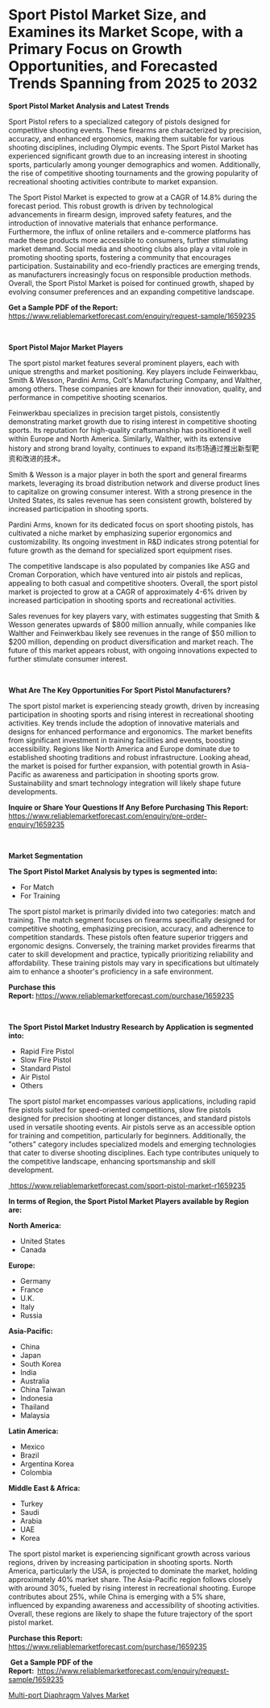 <p><h1>Sport Pistol Market Size, and Examines its Market Scope, with a Primary Focus on Growth Opportunities, and Forecasted Trends Spanning from 2025 to 2032</h1></p><p><strong>Sport Pistol Market Analysis and Latest Trends</strong></p>
<p><p>Sport Pistol refers to a specialized category of pistols designed for competitive shooting events. These firearms are characterized by precision, accuracy, and enhanced ergonomics, making them suitable for various shooting disciplines, including Olympic events. The Sport Pistol Market has experienced significant growth due to an increasing interest in shooting sports, particularly among younger demographics and women. Additionally, the rise of competitive shooting tournaments and the growing popularity of recreational shooting activities contribute to market expansion.</p><p>The Sport Pistol Market is expected to grow at a CAGR of 14.8% during the forecast period. This robust growth is driven by technological advancements in firearm design, improved safety features, and the introduction of innovative materials that enhance performance. Furthermore, the influx of online retailers and e-commerce platforms has made these products more accessible to consumers, further stimulating market demand. Social media and shooting clubs also play a vital role in promoting shooting sports, fostering a community that encourages participation. Sustainability and eco-friendly practices are emerging trends, as manufacturers increasingly focus on responsible production methods. Overall, the Sport Pistol Market is poised for continued growth, shaped by evolving consumer preferences and an expanding competitive landscape.</p></p>
<p><strong>Get a Sample PDF of the Report:&nbsp;</strong> <a href="https://www.reliablemarketforecast.com/enquiry/request-sample/1659235?utm_campaign=2271&utm_medium=2&utm_source=Github&utm_content=ia&utm_term=23032025&utm_id=sport-pistol">https://www.reliablemarketforecast.com/enquiry/request-sample/1659235</a></p>
<p>&nbsp;</p>
<p><strong>Sport Pistol Major Market Players</strong></p>
<p><p>The sport pistol market features several prominent players, each with unique strengths and market positioning. Key players include Feinwerkbau, Smith & Wesson, Pardini Arms, Colt's Manufacturing Company, and Walther, among others. These companies are known for their innovation, quality, and performance in competitive shooting scenarios.</p><p>Feinwerkbau specializes in precision target pistols, consistently demonstrating market growth due to rising interest in competitive shooting sports. Its reputation for high-quality craftsmanship has positioned it well within Europe and North America. Similarly, Walther, with its extensive history and strong brand loyalty, continues to expand its市场通过推出新型靶资和改进的技术。</p><p>Smith & Wesson is a major player in both the sport and general firearms markets, leveraging its broad distribution network and diverse product lines to capitalize on growing consumer interest. With a strong presence in the United States, its sales revenue has seen consistent growth, bolstered by increased participation in shooting sports.</p><p>Pardini Arms, known for its dedicated focus on sport shooting pistols, has cultivated a niche market by emphasizing superior ergonomics and customizability. Its ongoing investment in R&D indicates strong potential for future growth as the demand for specialized sport equipment rises.</p><p>The competitive landscape is also populated by companies like ASG and Croman Corporation, which have ventured into air pistols and replicas, appealing to both casual and competitive shooters. Overall, the sport pistol market is projected to grow at a CAGR of approximately 4-6% driven by increased participation in shooting sports and recreational activities.</p><p>Sales revenues for key players vary, with estimates suggesting that Smith & Wesson generates upwards of $800 million annually, while companies like Walther and Feinwerkbau likely see revenues in the range of $50 million to $200 million, depending on product diversification and market reach. The future of this market appears robust, with ongoing innovations expected to further stimulate consumer interest.</p></p>
<p>&nbsp;</p>
<p><strong>What Are The Key Opportunities For Sport Pistol Manufacturers?</strong></p>
<p><p>The sport pistol market is experiencing steady growth, driven by increasing participation in shooting sports and rising interest in recreational shooting activities. Key trends include the adoption of innovative materials and designs for enhanced performance and ergonomics. The market benefits from significant investment in training facilities and events, boosting accessibility. Regions like North America and Europe dominate due to established shooting traditions and robust infrastructure. Looking ahead, the market is poised for further expansion, with potential growth in Asia-Pacific as awareness and participation in shooting sports grow. Sustainability and smart technology integration will likely shape future developments.</p></p>
<p><strong>Inquire or Share Your Questions If Any Before Purchasing This Report:</strong> <a href="https://www.reliablemarketforecast.com/enquiry/pre-order-enquiry/1659235?utm_campaign=2271&utm_medium=2&utm_source=Github&utm_content=ia&utm_term=23032025&utm_id=sport-pistol">https://www.reliablemarketforecast.com/enquiry/pre-order-enquiry/1659235</a></p>
<p>&nbsp;</p>
<p><strong>Market Segmentation</strong></p>
<p><strong>The Sport Pistol Market Analysis by types is segmented into:</strong></p>
<p><ul><li>For Match</li><li>For Training</li></ul></p>
<p><p>The sport pistol market is primarily divided into two categories: match and training. The match segment focuses on firearms specifically designed for competitive shooting, emphasizing precision, accuracy, and adherence to competition standards. These pistols often feature superior triggers and ergonomic designs. Conversely, the training market provides firearms that cater to skill development and practice, typically prioritizing reliability and affordability. These training pistols may vary in specifications but ultimately aim to enhance a shooter's proficiency in a safe environment.</p></p>
<p><strong>Purchase this Report:&nbsp;</strong><a href="https://www.reliablemarketforecast.com/purchase/1659235?utm_campaign=2271&utm_medium=2&utm_source=Github&utm_content=ia&utm_term=23032025&utm_id=sport-pistol">https://www.reliablemarketforecast.com/purchase/1659235</a></p>
<p>&nbsp;</p>
<p><strong>The Sport Pistol Market Industry Research by Application is segmented into:</strong></p>
<p><ul><li>Rapid Fire Pistol</li><li>Slow Fire Pistol</li><li>Standard Pistol</li><li>Air Pistol</li><li>Others</li></ul></p>
<p><p>The sport pistol market encompasses various applications, including rapid fire pistols suited for speed-oriented competitions, slow fire pistols designed for precision shooting at longer distances, and standard pistols used in versatile shooting events. Air pistols serve as an accessible option for training and competition, particularly for beginners. Additionally, the "others" category includes specialized models and emerging technologies that cater to diverse shooting disciplines. Each type contributes uniquely to the competitive landscape, enhancing sportsmanship and skill development.</p></p>
<p><a href="https://www.reliablemarketforecast.com/sport-pistol-market-r1659235?utm_campaign=2271&utm_medium=2&utm_source=Github&utm_content=ia&utm_term=23032025&utm_id=sport-pistol">&nbsp;https://www.reliablemarketforecast.com/sport-pistol-market-r1659235</a></p>
<p><strong>In terms of Region, the Sport Pistol Market Players available by Region are:</strong></p>
<p>
    <p> <strong> North America: </strong>
        <ul>
            <li>United States</li>
            <li>Canada</li>
        </ul>
        </p> 
    <p> <strong> Europe: </strong>
        <ul>
            <li>Germany</li>
            <li>France</li>
            <li>U.K.</li>
            <li>Italy</li>
            <li>Russia</li>
        </ul>
        </p> 
    <p> <strong> Asia-Pacific: </strong>
        <ul>
            <li>China</li>
            <li>Japan</li>
            <li>South Korea</li>
            <li>India</li>
            <li>Australia</li>
            <li>China Taiwan</li>
            <li>Indonesia</li>
            <li>Thailand</li>
            <li>Malaysia</li>
        </ul>
        </p> 
    <p> <strong> Latin America: </strong>
        <ul>
            <li>Mexico</li>
            <li>Brazil</li>
            <li>Argentina Korea</li>
            <li>Colombia</li>
        </ul>
        </p> 
    <p> <strong> Middle East & Africa: </strong>
        <ul>
            <li>Turkey</li>
            <li>Saudi</li>
            <li>Arabia</li>
            <li>UAE</li>
            <li>Korea</li>
        </ul>
    </p>
    </p>
<p><p>The sport pistol market is experiencing significant growth across various regions, driven by increasing participation in shooting sports. North America, particularly the USA, is projected to dominate the market, holding approximately 40% market share. The Asia-Pacific region follows closely with around 30%, fueled by rising interest in recreational shooting. Europe contributes about 25%, while China is emerging with a 5% share, influenced by expanding awareness and accessibility of shooting activities. Overall, these regions are likely to shape the future trajectory of the sport pistol market.</p></p>
<p><strong>Purchase this Report: </strong><a href="https://www.reliablemarketforecast.com/purchase/1659235?utm_campaign=2271&utm_medium=2&utm_source=Github&utm_content=ia&utm_term=23032025&utm_id=sport-pistol">https://www.reliablemarketforecast.com/purchase/1659235</a></p>
<p>&nbsp;<strong>Get a Sample PDF of the Report:&nbsp;&nbsp;</strong><a href="https://www.reliablemarketforecast.com/enquiry/request-sample/1659235?utm_campaign=2271&utm_medium=2&utm_source=Github&utm_content=ia&utm_term=23032025&utm_id=sport-pistol">https://www.reliablemarketforecast.com/enquiry/request-sample/1659235</a></p>
<p><strong></strong></p>
<p><p><a href="https://github.com/lindaopodray/Market-Research-Report-List-1/blob/main/multi-port-diaphragm-valves-market.md?utm_campaign=2271&utm_medium=2&utm_source=Github&utm_content=ia&utm_term=23032025&utm_id=sport-pistol">Multi-port Diaphragm Valves Market</a></p></p>